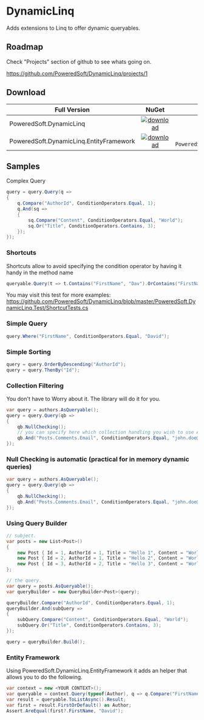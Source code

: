 # DynamicLinq
Adds extensions to Linq to offer dynamic queryables.

## Roadmap
Check "Projects" section of github to see whats going on.

https://github.com/PoweredSoft/DynamicLinq/projects/1

## Download
Full Version | NuGet | NuGet Install
------------ | :-------------: | :-------------:
PoweredSoft.DynamicLinq | <a href="https://www.nuget.org/packages/PoweredSoft.DynamicLinq/" target="_blank"><img src="https://nuget.org/Content/gallery/img/default-package-icon.svg" alt="download" /></a> | ```PM> Install-Package PoweredSoft.DynamicLinq```
PoweredSoft.DynamicLinq.EntityFramework | <a href="https://www.nuget.org/packages/PoweredSoft.EntityFramework/" target="_blank"><img src="https://nuget.org/Content/gallery/img/default-package-icon.svg" alt="download" /></a> | ```PM> Install-Package PoweredSoft.DynamicLinq.EntityFramework```

## Samples
Complex Query
```csharp
query = query.Query(q =>
{
    q.Compare("AuthorId", ConditionOperators.Equal, 1);
    q.And(sq =>
    {
        sq.Compare("Content", ConditionOperators.Equal, "World");
        sq.Or("Title", ConditionOperators.Contains, 3);
    });
});
```

### Shortcuts
Shortcuts allow to avoid specifying the condition operator by having it handy in the method name
```csharp
queryable.Query(t => t.Contains("FirstName", "Dav").OrContains("FirstName", "Jo"));
```
You may visit this test for more examples: https://github.com/PoweredSoft/DynamicLinq/blob/master/PoweredSoft.DynamicLinq.Test/ShortcutTests.cs

### Simple Query
```csharp
query.Where("FirstName", ConditionOperators.Equal, "David");
```

### Simple Sorting
```csharp
query = query.OrderByDescending("AuthorId");
query = query.ThenBy("Id");
```

### Collection Filtering
You don't have to Worry about it.
The library will do it for you.
```csharp
var query = authors.AsQueryable();
query = query.Query(qb =>
{
    qb.NullChecking();
	// you can specify here which collection handling you wish to use Any and All is supported for now.
    qb.And("Posts.Comments.Email", ConditionOperators.Equal, "john.doe@me.com", collectionHandling: QueryCollectionHandling.Any);
});
```

### Null Checking is automatic (practical for in memory dynamic queries)
```csharp
var query = authors.AsQueryable();
query = query.Query(qb =>
{
    qb.NullChecking();
    qb.And("Posts.Comments.Email", ConditionOperators.Equal, "john.doe@me.com", collectionHandling: QueryCollectionHandling.Any);
});
```

### Using Query Builder
```csharp
// subject.
var posts = new List<Post>()
{
    new Post { Id = 1, AuthorId = 1, Title = "Hello 1", Content = "World" },
    new Post { Id = 2, AuthorId = 1, Title = "Hello 2", Content = "World" },
    new Post { Id = 3, AuthorId = 2, Title = "Hello 3", Content = "World" },
};

// the query.
var query = posts.AsQueryable();
var queryBuilder = new QueryBuilder<Post>(query);

queryBuilder.Compare("AuthorId", ConditionOperators.Equal, 1);
queryBuilder.And(subQuery =>
{
    subQuery.Compare("Content", ConditionOperators.Equal, "World");
    subQuery.Or("Title", ConditionOperators.Contains, 3);
});

query = queryBuilder.Build();
```

### Entity Framework

Using PoweredSoft.DynamicLinq.EntityFramework it adds an helper that allows you to do the following.

```csharp
var context = new <YOUR CONTEXT>();
var queryable = context.Query(typeof(Author), q => q.Compare("FirstName", ConditionOperators.Equal, "David"));
var result = queryable.ToListAsync().Result;
var first = result.FirstOrDefault() as Author;
Assert.AreEqual(first?.FirstName, "David");
```
